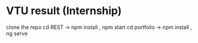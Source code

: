 # VTU result (Internship)
clone the repo
cd REST -> npm install , npm start
cd portfolio -> npm install , ng serve
